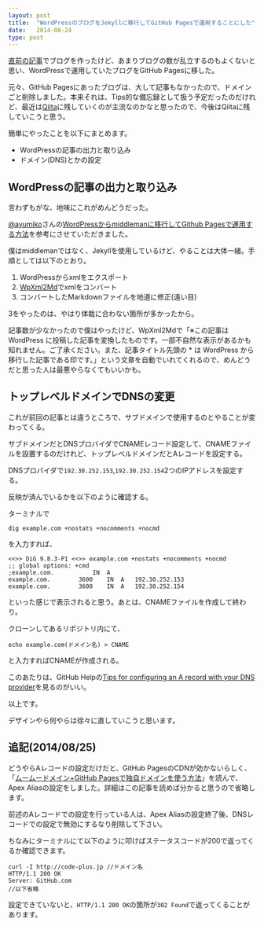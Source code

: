 ```yaml
---
layout: post
title:  "WordPressのブログをJekyllに移行してGitHub Pagesで運用することにした"
date:   2014-08-24
type: post
---
```


[直前の記事](/jekyll-gh-pages/)でブログを作ったけど、あまりブログの数が乱立するのもよくないと思い、WordPressで運用していたブログをGitHub Pagesに移した。

元々、GitHub Pagesにあったブログは、大して記事もなかったので、ドメインごと削除しました。本来それは、Tips的な備忘録として扱う予定だったのだけれど、最近は[Qiita](http://qiita.com/)に残していくのが主流なのかなと思ったので、今後はQiitaに残していこうと思う。

簡単にやったことを以下にまとめます。

- WordPressの記事の出力と取り込み
- ドメイン(DNS)とかの設定

## WordPressの記事の出力と取り込み

言わずもがな、地味にこれがめんどうだった。

[@ayumiko](https://twitter.com/ayumiko)さんの[WordPressからmiddlemanに移行してGithub Pagesで運用する方法](http://camuro.org/blog/2013/09/renewal.html)を参考にさせていただきました。

僕はmiddlemanではなく、Jekyllを使用しているけど、やることは大体一緒。手順としては以下のとおり。

1. WordPressからxmlをエクスポート
2. [WpXml2Md](https://github.com/komasaru/WpXml2Md)でxmlをコンバート
3. コンバートしたMarkdownファイルを地道に修正(遠い目)

3をやったのは、やはり体裁に合わない箇所が多かったから。

記事数が少なかったので僕はやったけど、WpXml2Mdで「※この記事は WordPress に投稿した記事を変換したものです。一部不自然な表示があるかも知れません。ご了承ください。また、記事タイトル先頭の * は WordPress から移行した記事である印です。」という文章を自動でいれてくれるので、めんどうだと思った人は最悪やらなくてもいいかも。

## トップレベルドメインでDNSの変更

これが前回の記事とは違うところで、サブドメインで使用するのとやることが変わってくる。

サブドメインだとDNSプロバイダでCNAMEレコード設定して、CNAMEファイルを設置するのだけれど、トップレベルドメインだとAレコードを設定する。

DNSプロバイダで`192.30.252.153`,`192.30.252.154`2つのIPアドレスを設定する。

反映が済んでいるかを以下のように確認する。

ターミナルで

	dig example.com +nostats +nocomments +nocmd

を入力すれば、

	<<>> DiG 9.8.3-P1 <<>> example.com +nostats +nocomments +nocmd
	;; global options: +cmd
	;example.com.			IN	A
	example.com.		3600	IN	A	192.30.252.153
	example.com.		3600	IN	A	192.30.252.154

といった感じで表示されると思う。あとは、CNAMEファイルを作成して終わり。

クローンしてあるリポジトリ内にて、

	echo example.com(ドメイン名) > CNAME

と入力すればCNAMEが作成される。

このあたりは、GitHub Helpの[Tips for configuring an A record with your DNS provider](https://help.github.com/articles/tips-for-configuring-an-a-record-with-your-dns-provider)を見るのがいい。

以上です。

デザインやら何やらは徐々に直していこうと思います。

## 追記(2014/08/25)

どうやらAレコードの設定だけだと、GitHub PagesのCDNが効かないらしく、
「[ムームードメイン+GitHub Pagesで独自ドメインを使う方法](http://hamasyou.com/blog/2014/03/05/github-pages-custom-domain/)」を読んで、Apex Aliasの設定をしました。詳細はこの記事を読めば分かると思うので省略します。

前述のAレコードでの設定を行っている人は、Apex Aliasの設定終了後、DNSレコードでの設定で無効にするなり削除して下さい。

ちなみにターミナルにて以下のように叩けばステータスコードが200で返ってくるか確認できます。

	curl -I http://code-plus.jp //ドメイン名
	HTTP/1.1 200 OK
	Server: GitHub.com
	//以下省略

設定できていないと、`HTTP/1.1 200 OK`の箇所が`302 Found`で返ってくることがあります。